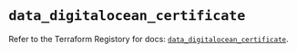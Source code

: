 # `data_digitalocean_certificate`

Refer to the Terraform Registory for docs: [`data_digitalocean_certificate`](https://registry.terraform.io/providers/digitalocean/digitalocean/2.34.1/docs/data-sources/certificate).
